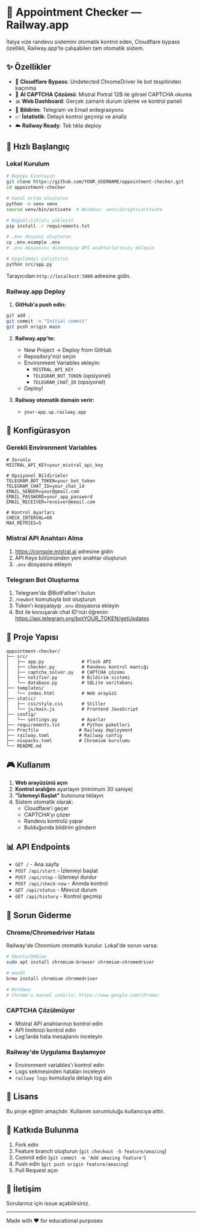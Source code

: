 # 🎯 Appointment Checker — Railway.app

İtalya vize randevu sistemini otomatik kontrol eden, Cloudflare bypass özellikli, Railway.app'te çalışabilen tam otomatik sistem.

## ✨ Özellikler

- 🤖 **Cloudflare Bypass**: Undetected ChromeDriver ile bot tespitinden kaçınma
- 🧠 **AI CAPTCHA Çözümü**: Mistral Pixtral 12B ile görsel CAPTCHA okuma
- 📊 **Web Dashboard**: Gerçek zamanlı durum izleme ve kontrol paneli
- 🔔 **Bildirim**: Telegram ve Email entegrasyonu
- 📈 **İstatistik**: Detaylı kontrol geçmişi ve analiz
- ☁️ **Railway Ready**: Tek tıkla deploy

## 🚀 Hızlı Başlangıç

### Lokal Kurulum

```bash
# Depoyu klonlayın
git clone https://github.com/YOUR_USERNAME/appointment-checker.git
cd appointment-checker

# Sanal ortam oluşturun
python -m venv venv
source venv/bin/activate  # Windows: venv\Scripts\activate

# Bağımlılıkları yükleyin
pip install -r requirements.txt

# .env dosyası oluşturun
cp .env.example .env
# .env dosyasını düzenleyip API anahtarlarınızı ekleyin

# Uygulamayı çalıştırın
python src/app.py
```

Tarayıcıdan `http://localhost:5000` adresine gidin.

### Railway.app Deploy

1. **GitHub'a push edin:**
```bash
git add .
git commit -m "Initial commit"
git push origin main
```

2. **Railway.app'te:**
   - New Project → Deploy from GitHub
   - Repository'nizi seçin
   - Environment Variables ekleyin:
     - `MISTRAL_API_KEY`
     - `TELEGRAM_BOT_TOKEN` (opsiyonel)
     - `TELEGRAM_CHAT_ID` (opsiyonel)
   - Deploy!

3. **Railway otomatik domain verir:**
   - `your-app.up.railway.app`

## 🔧 Konfigürasyon

### Gerekli Environment Variables

```env
# Zorunlu
MISTRAL_API_KEY=your_mistral_api_key

# Opsiyonel Bildirimler
TELEGRAM_BOT_TOKEN=your_bot_token
TELEGRAM_CHAT_ID=your_chat_id
EMAIL_SENDER=your@gmail.com
EMAIL_PASSWORD=your_app_password
EMAIL_RECEIVER=receiver@email.com

# Kontrol Ayarları
CHECK_INTERVAL=60
MAX_RETRIES=5
```

### Mistral API Anahtarı Alma

1. https://console.mistral.ai adresine gidin
2. API Keys bölümünden yeni anahtar oluşturun
3. `.env` dosyasına ekleyin

### Telegram Bot Oluşturma

1. Telegram'da @BotFather'ı bulun
2. `/newbot` komutuyla bot oluşturun
3. Token'ı kopyalayıp `.env` dosyasına ekleyin
4. Bot ile konuşarak chat ID'nizi öğrenin: https://api.telegram.org/botYOUR_TOKEN/getUpdates

## 📁 Proje Yapısı

```
appointment-checker/
├── src/
│   ├── app.py              # Flask API
│   ├── checker.py          # Randevu kontrol mantığı
│   ├── captcha_solver.py   # CAPTCHA çözümü
│   ├── notifier.py         # Bildirim sistemi
│   └── database.py         # SQLite veritabanı
├── templates/
│   └── index.html          # Web arayüzü
├── static/
│   ├── css/style.css       # Stiller
│   └── js/main.js          # Frontend JavaScript
├── config/
│   └── settings.py         # Ayarlar
├── requirements.txt        # Python paketleri
├── Procfile               # Railway deployment
├── railway.toml           # Railway config
├── nixpacks.toml          # Chromium kurulumu
└── README.md
```

## 🎮 Kullanım

1. **Web arayüzünü açın**
2. **Kontrol aralığını** ayarlayın (minimum 30 saniye)
3. **"İzlemeyi Başlat"** butonuna tıklayın
4. Sistem otomatik olarak:
   - Cloudflare'i geçer
   - CAPTCHA'yı çözer
   - Randevu kontrolü yapar
   - Bulduğunda bildirim gönderir

## 📊 API Endpoints

- `GET /` - Ana sayfa
- `POST /api/start` - İzlemeyi başlat
- `POST /api/stop` - İzlemeyi durdur
- `POST /api/check-now` - Anında kontrol
- `GET /api/status` - Mevcut durum
- `GET /api/history` - Kontrol geçmişi

## 🐛 Sorun Giderme

### Chrome/Chromedriver Hatası
Railway'de Chromium otomatik kurulur. Lokal'de sorun varsa:
```bash
# Ubuntu/Debian
sudo apt install chromium-browser chromium-chromedriver

# macOS
brew install chromium chromedriver

# Windows
# Chrome'u manuel indirin: https://www.google.com/chrome/
```

### CAPTCHA Çözülmüyor
- Mistral API anahtarınızı kontrol edin
- API limitinizi kontrol edin
- Log'larda hata mesajlarını inceleyin

### Railway'de Uygulama Başlamıyor
- Environment variables'ı kontrol edin
- Logs sekmesinden hataları inceleyin
- `railway logs` komutuyla detaylı log alın

## 📝 Lisans

Bu proje eğitim amaçlıdır. Kullanım sorumluluğu kullanıcıya aittir.

## 🤝 Katkıda Bulunma

1. Fork edin
2. Feature branch oluşturun (`git checkout -b feature/amazing`)
3. Commit edin (`git commit -m 'Add amazing feature'`)
4. Push edin (`git push origin feature/amazing`)
5. Pull Request açın

## 📧 İletişim

Sorularınız için issue açabilirsiniz.

---

Made with ❤️ for educational purposes
```
